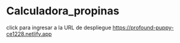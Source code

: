 # Calculadora_propinas
click para ingresar a la URL  de despliegue
https://profound-puppy-ce1228.netlify.app

